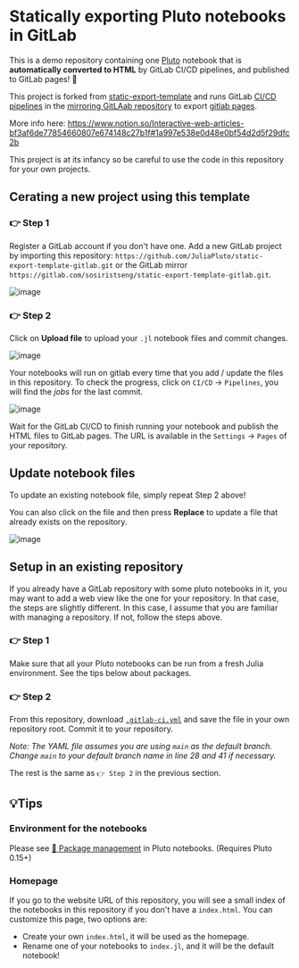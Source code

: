 # Statically exporting Pluto notebooks in GitLab

This is a demo repository containing one [Pluto](https://github.com/fonsp/Pluto.jl) notebook that is **automatically converted to HTML** by GitLab CI/CD pipelines, and published to GitLab pages! 🌝

This project is forked from [static-export-template](https://github.com/JuliaPluto/static-export-template) and runs GitLab [CI/CD pipelines](https://gitlab.com/sosiristseng/static-export-template-gitlab/-/pipelines) in the [mirroring GitLAab repository](https://gitlab.com/sosiristseng/static-export-template-gitlab) to export [gitlab pages](https://sosiristseng.gitlab.io/static-export-template-gitlab).

More info here:
<https://www.notion.so/Interactive-web-articles-bf3af6de77854660807e674148c27b1f#1a997e538e0d48e0bf54d2d5f29dfc2b>

This project is at its infancy so be careful to use the code in this repository for your own projects.

## Cerating a new project using this template

### 👉 Step 1

Register a GitLab account if you don't have one. Add a new GitLab project by importing this repository: `https://github.com/JuliaPluto/static-export-template-gitlab.git` or the GitLab mirror `https://gitlab.com/sosiristseng/static-export-template-gitlab.git`.

![image](https://user-images.githubusercontent.com/40054455/123437682-8552b200-d602-11eb-8daa-d7aaeca3eb7e.png)

### 👉 Step 2

Click on **Upload file** to upload your `.jl` notebook files and commit changes.

![image](https://user-images.githubusercontent.com/40054455/123435949-b16d3380-d600-11eb-8597-30d324f608b8.png)

Your notebooks will run on gitlab every time that you add / update the files in this repository. To check the progress, click on `CI/CD` -> `Pipelines`, you will find the _jobs_ for the last commit.

![image](https://user-images.githubusercontent.com/40054455/123438575-67d21800-d603-11eb-991f-84ee90b6808f.png)

Wait for the GitLab CI/CD to finish running your notebook and publish the HTML files to GitLab pages. The URL is available in the `Settings` -> `Pages` of your repository.

## Update notebook files

To update an existing notebook file, simply repeat Step 2 above! 

You can also click on the file and then press **Replace** to update a file that already exists on the repository.

![image](https://user-images.githubusercontent.com/40054455/123435720-73700f80-d600-11eb-9c44-7b4ad699a969.png)


## Setup in an existing repository

If you already have a GitLab repository with some pluto notebooks in it, you may want to add a web view like the one for your repository. In that case, the steps are slightly different. In this case, I assume that you are familiar with managing a repository. If not, follow the steps above.

### 👉 Step 1

Make sure that all your Pluto notebooks can be run from a fresh Julia environment. See the tips below about packages.

### 👉 Step 2

From this repository, download [`.gitlab-ci.yml`](.gitlab-ci.yml) and save the file in your own repository root. Commit it to your repository.

*Note: The YAML file assumes you are using `main` as the default branch. Change `main` to your default branch name in line 28 and 41 if necessary.*

The rest is the same as `👉 Step 2` in the previous section.


## 💡Tips

### Environment for the notebooks

Please see [🎁 Package management](https://github.com/fonsp/Pluto.jl/wiki/🎁-Package-management) in Pluto notebooks. (Requires Pluto 0.15+)

### Homepage

If you go to the website URL of this repository, you will see a small index of the notebooks in this repository if you don't have a `index.html`. You can customize this page, two options are:

- Create your own `index.html`, it will be used as the homepage.
- Rename one of your notebooks to `index.jl`, and it will be the default notebook!
